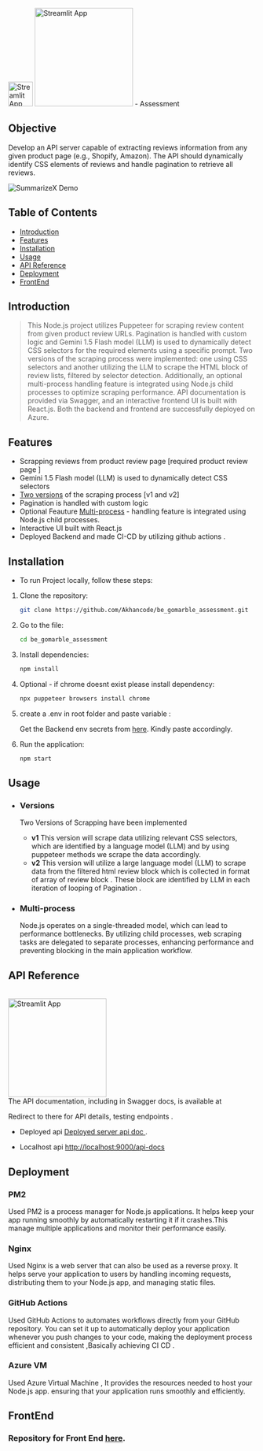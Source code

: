 <img src="http://gomarble-assessment.centralindia.cloudapp.azure.com/static/media/logo.c997e5e8b72a6f7a15aa00ff12ea433e.svg" alt="Streamlit App" width="50"/> <img src="http://gomarble-assessment.centralindia.cloudapp.azure.com/static/media/logo-text.caad81f7757ac9f3b956bf5211a50d07.svg" alt="Streamlit App" width="200"/> - Assessment

## Objective

Develop an API server capable of extracting reviews information from any given product page (e.g., Shopify, Amazon). The API should dynamically identify CSS elements of reviews and handle pagination to retrieve all reviews.


![SummarizeX Demo](demo.gif)

## Table of Contents

- [Introduction](#introduction)
- [Features](#features)
- [Installation](#installation)
- [Usage](#usage)
- [API Reference](#api-reference)
- [Deployment](#deployment)
- [FrontEnd](#frontend)



## Introduction

>This Node.js project utilizes Puppeteer for scraping review content from given product review URLs. Pagination is handled with custom logic and Gemini 1.5 Flash model (LLM) is used to dynamically detect CSS selectors for the required elements using a specific prompt. Two versions of the scraping process were implemented: one using CSS selectors and another utilizing the LLM to scrape the HTML block of review lists, filtered by selector detection.
Additionally, an optional multi-process handling feature is integrated using Node.js child processes to optimize scraping performance. API documentation is provided via Swagger, and an interactive frontend UI is built with React.js. Both the backend and frontend are successfully deployed on Azure.

## Features

- Scrapping reviews from product review page [required product review page ]
- Gemini 1.5 Flash model (LLM) is used to dynamically detect CSS selectors
- [Two versions](#versions) of the scraping process [v1 and v2]
- Pagination is handled with custom logic
- Optional Feauture [Multi-process](#multi-process)  - handling feature is integrated using Node.js child processes.
- Interactive UI built with React.js
- Deployed Backend and made CI-CD by utilizing github actions .

## Installation

- To run Project locally, follow these steps:

1. Clone the repository:

    ```bash
    git clone https://github.com/Akhancode/be_gomarble_assessment.git
 
    ```
1. Go to the file:

    ```bash
    cd be_gomarble_assessment
    ```
2. Install dependencies:

    ```bash
    npm install 
    ```
3. Optional - if chrome doesnt exist please install dependency:

    ```bash
    npx puppeteer browsers install chrome
    ```
4. create a .env in root folder and paste variable :

    Get the Backend env secrets from  [here](https://drive.google.com/file/d/1I9onZH3cmeFcaOsPis1-FQkp-g6rguvL/view?usp=sharing). Kindly paste accordingly.
     
4. Run the application:

    ```bash
    npm start
    ```

## Usage
 - ### Versions
     Two Versions of Scrapping have been implemented
     - **v1**
           This version will scrape data utilizing relevant CSS selectors, which are identified by a language model (LLM) and by using puppeteer methods we scrape the data accordingly.
     - **v2**
           This version will utilize a large language model (LLM) to scrape data from the filtered html review block which is collected in format of array of review block .
           These block are identified by LLM in each iteration of looping of Pagination .

 - ### Multi-process
     Node.js operates on a single-threaded model, which can lead to performance bottlenecks. By utilizing child processes, web scraping tasks are delegated to separate processes, enhancing              performance and preventing blocking in the main application workflow.
     

## API Reference

</br>
  <img src="https://static1.smartbear.co/swagger/media/assets/images/swagger_logo.svg" alt="Streamlit App" width="200"/>
</br>
The API documentation, including in Swagger docs, is available at 


Redirect to there for API details, testing endpoints .  </br>


- Deployed api  [Deployed server api doc ](http://gomarble-assessment.centralindia.cloudapp.azure.com/api-docs).

- Localhost api  [http://localhost:9000/api-docs](http://localhost:9000/api-docs)



## Deployment

### PM2
Used PM2 is a process manager for Node.js applications. It helps keep your app running smoothly by automatically restarting it if it crashes.This manage multiple applications and monitor their performance easily.

### Nginx
Used Nginx is a web server that can also be used as a reverse proxy. It helps serve your application to users by handling incoming requests, distributing them to your Node.js app, and managing static files.

### GitHub Actions
Used GitHub Actions to automates workflows directly from your GitHub repository. You can set it up to automatically deploy your application whenever you push changes to your code, making the deployment process efficient and consistent ,Basically achieving CI CD .

### Azure VM
Used Azure Virtual Machine , It provides the resources needed to host your Node.js app.  ensuring that your application runs smoothly and efficiently.



## FrontEnd
   ### Repository for Front End [here](https://github.com/Akhancode/fe_gomarble_assessment). 








